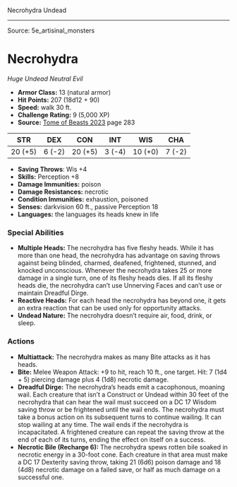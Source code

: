 <MonsterName/>Necrohydra</MonsterName>
<CreatureType/>Undead</CreatureType>



---

Source: 5e_artisinal_monsters

# Necrohydra

*Huge* *Undead* *Neutral Evil*

- **Armor Class:** 13 (natural armor)
- **Hit Points:** 207 (18d12 + 90)
- **Speed:** walk 30 ft.
- **Challenge Rating:** 9 (5,000 XP)
- **Source:** [Tome of Beasts 2023](https://koboldpress.com/kpstore/product/tome-of-beasts-1-2023-edition/) page 283

| STR | DEX | CON | INT | WIS | CHA |
| --- | --- | --- | --- | --- | --- |
| 20 (+5) | 6 (-2) | 20 (+5) | 3 (-4) | 10 (+0) | 7 (-2) |

- **Saving Throws**: Wis +4
- **Skills:** Perception +8
- **Damage Immunities:** poison
- **Damage Resistances:** necrotic
- **Condition Immunities:** exhaustion, poisoned
- **Senses:** darkvision 60 ft., passive Perception 18
- **Languages:** the languages its heads knew in life

### Special Abilities

- **Multiple Heads:** The necrohydra has five fleshy heads. While it has more than one head, the necrohydra has advantage on saving throws against being blinded, charmed, deafened, frightened, stunned, and knocked unconscious. Whenever the necrohydra takes 25 or more damage in a single turn, one of its fleshy heads dies. If all its fleshy heads die, the necrohydra can’t use Unnerving Faces and can’t use or maintain Dreadful Dirge.
- **Reactive Heads:** For each head the necrohydra has beyond one, it gets an extra reaction that can be used only for opportunity attacks.
- **Undead Nature:** The necrohydra doesn’t require air, food, drink, or sleep.

### Actions

- **Multiattack:** The necrohydra makes as many Bite attacks as it has heads.
- **Bite:** Melee Weapon Attack: +9 to hit, reach 10 ft., one target. Hit: 7 (1d4 + 5) piercing damage plus 4 (1d8) necrotic damage.
- **Dreadful Dirge:** The necrohydra’s heads emit a cacophonous, moaning wail. Each creature that isn’t a Construct or Undead within 30 feet of the necrohydra that can hear the wail must succeed on a DC 17 Wisdom saving throw or be frightened until the wail ends. The necrohydra must take a bonus action on its subsequent turns to continue wailing. It can stop wailing at any time. The wail ends if the necrohydra is incapacitated. A frightened creature can repeat the saving throw at the end of each of its turns, ending the effect on itself on a success.
- **Necrotic Bile (Recharge 6):** The necrohydra spews rotten bile soaked in necrotic energy in a 30-foot cone. Each creature in that area must make a DC 17 Dexterity saving throw, taking 21 (6d6) poison damage and 18 (4d8) necrotic damage on a failed save, or half as much damage on a successful one.


